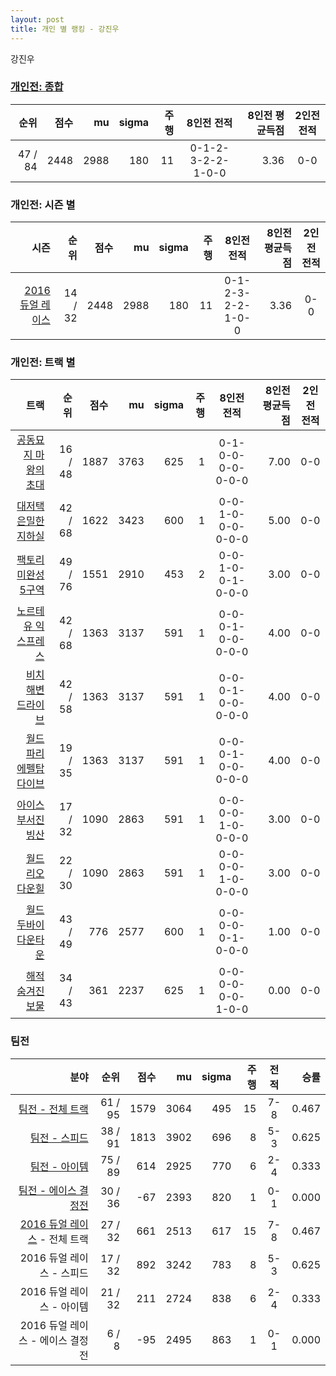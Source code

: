 ```yaml
---
layout: post
title: 개인 별 랭킹 - 강진우
---
```


강진우

### [개인전: 종합](../singles-full)

| 순위 | 점수 | mu | sigma | 주행 | 8인전 전적 | 8인전 평균득점 | 2인전 전적 |
|---:|---:|---:|---:|---:|:---:|---:|:---:|
| 47 / 84 | 2448 | 2988 | 180 | 11 | 0-1-2-3-2-2-1-0-0 | 3.36 | 0-0 |

### 개인전: 시즌 별

| 시즌 | 순위 | 점수 | mu | sigma | 주행 | 8인전 전적 | 8인전 평균득점 | 2인전 전적 |
|---:|---:|---:|---:|---:|---:|:---:|---:|:---:|
| [2016 듀얼 레이스](../singles-s2016_1) | 14 / 32 | 2448 | 2988 | 180 | 11 |  0-1-2-3-2-2-1-0-0 | 3.36 | 0-0 |

### 개인전: 트랙 별

| 트랙 | 순위 | 점수 | mu | sigma | 주행 | 8인전 전적 | 8인전 평균득점 | 2인전 전적 |
|---:|---:|---:|---:|---:|---:|:---:|---:|:---:|
| [공동묘지 마왕의 초대](../mawang) | 16 / 48 | 1887 | 3763 | 625 | 1 | 0-1-0-0-0-0-0-0-0 | 7.00 | 0-0 |
| [대저택 은밀한 지하실](../jeotaek) | 42 / 68 | 1622 | 3423 | 600 | 1 | 0-0-1-0-0-0-0-0-0 | 5.00 | 0-0 |
| [팩토리 미완성 5구역](../district5) | 49 / 76 | 1551 | 2910 | 453 | 2 | 0-0-1-0-0-1-0-0-0 | 3.00 | 0-0 |
| [노르테유 익스프레스](../noex) | 42 / 68 | 1363 | 3137 | 591 | 1 | 0-0-0-1-0-0-0-0-0 | 4.00 | 0-0 |
| [비치 해변 드라이브](../haebyun) | 42 / 58 | 1363 | 3137 | 591 | 1 | 0-0-0-1-0-0-0-0-0 | 4.00 | 0-0 |
| [월드 파리 에펠탑 다이브](../eifel) | 19 / 35 | 1363 | 3137 | 591 | 1 | 0-0-0-1-0-0-0-0-0 | 4.00 | 0-0 |
| [아이스 부서진 빙산](../boobing) | 17 / 32 | 1090 | 2863 | 591 | 1 | 0-0-0-0-1-0-0-0-0 | 3.00 | 0-0 |
| [월드 리오 다운힐](../rio) | 22 / 30 | 1090 | 2863 | 591 | 1 | 0-0-0-0-1-0-0-0-0 | 3.00 | 0-0 |
| [월드 두바이 다운타운](../dubai) | 43 / 49 | 776 | 2577 | 600 | 1 | 0-0-0-0-0-1-0-0-0 | 1.00 | 0-0 |
| [해적 숨겨진 보물](../haesumbo) | 34 / 43 | 361 | 2237 | 625 | 1 | 0-0-0-0-0-0-1-0-0 | 0.00 | 0-0 |

### 팀전

| 분야 | 순위 | 점수 | mu | sigma | 주행 | 전적 | 승률 |
|---:|---:|---:|---:|---:|---:|:---:|---:|
| [팀전 - 전체 트랙](../team-full) | 61 / 95 | 1579 | 3064 | 495 | 15 | 7-8 | 0.467 |
| [팀전 - 스피드](../team-speed) | 38 / 91 | 1813 | 3902 | 696 | 8 | 5-3 | 0.625 |
| [팀전 - 아이템](../team-item) | 75 / 89 | 614 | 2925 | 770 | 6 | 2-4 | 0.333 |
| [팀전 - 에이스 결정전](../team-ace) | 30 / 36 | -67 | 2393 | 820 | 1 | 0-1 | 0.000 |
| [2016 듀얼 레이스](../teams-t2016_2) - 전체 트랙 | 27 / 32 | 661 | 2513 | 617 | 15 | 7-8 | 0.467 |
| 2016 듀얼 레이스 - 스피드 | 17 / 32 | 892 | 3242 | 783 | 8 | 5-3 | 0.625 |
| 2016 듀얼 레이스 - 아이템 | 21 / 32 | 211 | 2724 | 838 | 6 | 2-4 | 0.333 |
| 2016 듀얼 레이스 - 에이스 결정전 | 6 / 8 | -95 | 2495 | 863 | 1 | 0-1 | 0.000 |

